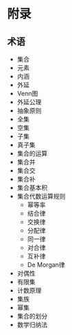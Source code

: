 # 附录

## 术语

  - 集合
  - 元素
  - 内涵
  - 外延
  - Venn图
  - 外延公理
  - 抽象原则
  - 全集
  - 空集
  - 子集
  - 真子集
  - 集合的运算
  - 集合并
  - 集合交
  - 集合补
  - 集合基本积
  - 集合代数运算规则
    * 幂等率
    * 结合律
    * 交换律
    * 分配律
    * 同一律
    * 对合律
    * 互补律
    * De Morgan律
  - 对偶性
  - 有限集
  - 计数原理
  - 集族
  - 幂集
  - 集合的划分
  - 数学归纳法
